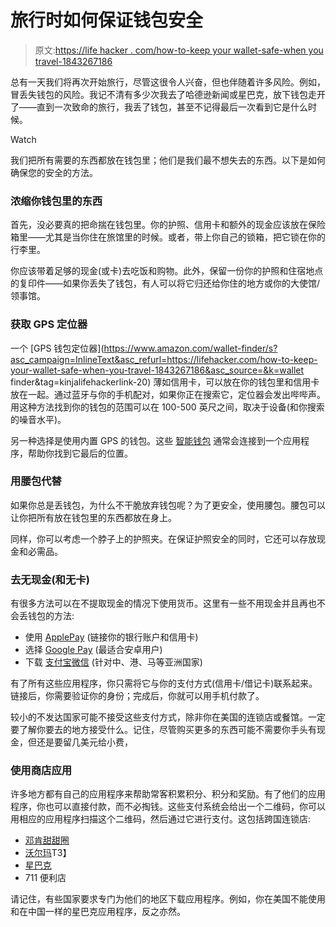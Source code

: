 # 旅行时如何保证钱包安全

> 原文:[https://life hacker . com/how-to-keep your wallet-safe-when you travel-1843267186](https://lifehacker.com/how-to-keep-your-wallet-safe-when-you-travel-1843267186)

总有一天我们将再次开始旅行，尽管这很令人兴奋，但也伴随着许多风险。例如，冒丢失钱包的风险。我记不清有多少次我去了哈德逊新闻或星巴克，放下钱包走开了——直到一次致命的旅行，我丢了钱包，甚至不记得最后一次看到它是什么时候。

Watch

我们把所有需要的东西都放在钱包里；他们是我们最不想失去的东西。以下是如何确保您的安全的方法。

### **浓缩你钱包里的东西**

首先，没必要真的把命揣在钱包里。你的护照、信用卡和额外的现金应该放在保险箱里——尤其是当你住在旅馆里的时候。或者，带上你自己的锁箱，把它锁在你的行李里。

你应该带着足够的现金(或卡)去吃饭和购物。此外，保留一份你的护照和住宿地点的复印件——如果你丢失了钱包，有人可以将它归还给你住的地方或你的大使馆/领事馆。

### **获取 GPS 定位器**

一个 [GPS 钱包定位器](https://www.amazon.com/wallet-finder/s?asc_campaign=InlineText&asc_refurl=https://lifehacker.com/how-to-keep-your-wallet-safe-when-you-travel-1843267186&asc_source=&k=wallet finder&tag=kinjalifehackerlink-20) 薄如信用卡，可以放在你的钱包里和信用卡放在一起。通过蓝牙与你的手机配对，如果你正在搜索它，定位器会发出哔哔声。用这种方法找到你的钱包的范围可以在 100-500 英尺之间，取决于设备(和你搜索的噪音水平)。

另一种选择是使用内置 GPS 的钱包。这些 [智能钱包](https://www.igeeksblog.com/best-smart-wallets/) 通常会连接到一个应用程序，帮助你找到它最后的位置。

### **用腰包代替**

如果你总是丢钱包，为什么不干脆放弃钱包呢？为了更安全，使用腰包。腰包可以让你把所有放在钱包里的东西都放在身上。

同样，你可以考虑一个脖子上的护照夹。在保证护照安全的同时，它还可以存放现金和必需品。

### 去无现金(和无卡)

有很多方法可以在不提取现金的情况下使用货币。这里有一些不用现金并且再也不会丢钱包的方法:

*   使用 [ApplePay](https://www.apple.com/apple-pay/) (链接你的银行账户和信用卡)
*   选择 [Google Pay](https://lifehacker.com/how-to-use-google-pay-1823164280) (最适合安卓用户)
*   下载 [支付宝](https://intl.alipay.com/)[微信](https://www.wechat.com/en/) (针对中、港、马等亚洲国家)

有了所有这些应用程序，你只需将它与你的支付方式(信用卡/借记卡)联系起来。链接后，你需要验证你的身份；完成后，你就可以用手机付款了。

较小的不发达国家可能不接受这些支付方式，除非你在美国的连锁店或餐馆。一定要了解你要去的地方接受什么。记住，尽管购买更多的东西可能不需要你手头有现金，但还是要留几美元给小费，

### **使用商店应用**

许多地方都有自己的应用程序来帮助常客积累积分、积分和奖励。有了他们的应用程序，你也可以直接付款，而不必掏钱。这些支付系统会给出一个二维码，你可以用相应的应用程序扫描这个二维码，然后通过它进行支付。这包括跨国连锁店:

*   [邓肯甜甜圈](https://news.dunkindonuts.com/blog/introducing-the-newly-redesigned-dunkin-mobile-app)
*   [沃尔玛](https://www.walmart.com/cp/walmart-pay/3205993)T3】
*   [星巴克](https://stories.starbucks.com/stories/2017/starbucks-first-in-store-augmented-reality-experience/)
*   711 便利店

请记住，有些国家要求专门为他们的地区下载应用程序。例如，你在美国不能使用和在中国一样的星巴克应用程序，反之亦然。